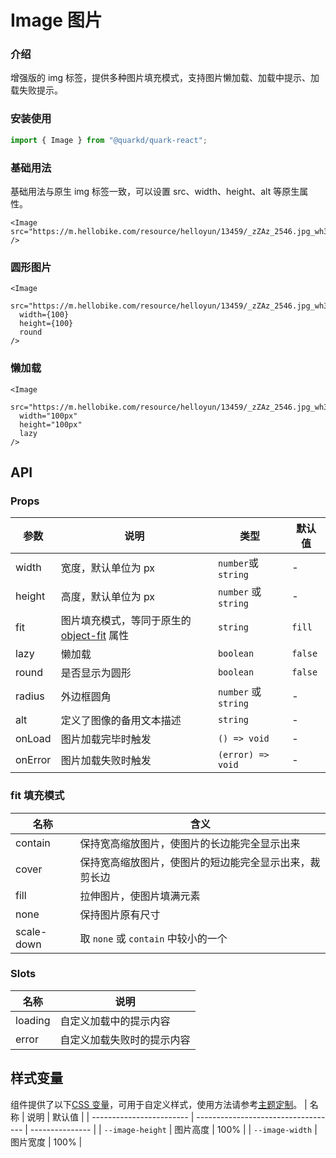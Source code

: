 # Image 图片

### 介绍

增强版的 img 标签，提供多种图片填充模式，支持图片懒加载、加载中提示、加载失败提示。

### 安装使用

```jsx
import { Image } from "@quarkd/quark-react";
```

### 基础用法

基础用法与原生 img 标签一致，可以设置 src、width、height、alt 等原生属性。

```tsx
<Image src="https://m.hellobike.com/resource/helloyun/13459/_zZAz_2546.jpg_wh300.jpg" />
```

### 圆形图片

```tsx
<Image
  src="https://m.hellobike.com/resource/helloyun/13459/_zZAz_2546.jpg_wh300.jpg"
  width={100}
  height={100}
  round
/>
```

### 懒加载

```tsx
<Image
  src="https://m.hellobike.com/resource/helloyun/13459/_zZAz_2546.jpg_wh300.jpg"
  width="100px"
  height="100px"
  lazy
/>
```

## API

### Props

| 参数    | 说明                                                                                                     | 类型                 | 默认值  |
| ------- | -------------------------------------------------------------------------------------------------------- | -------------------- | ------- |
| width   | 宽度，默认单位为 px                                                                                      | `number`或`string`   | -       |
| height  | 高度，默认单位为 px                                                                                      | `number` 或 `string` | -       |
| fit     | 图片填充模式，等同于原生的[object-fit](https://developer.mozilla.org/zh-CN/docs/Web/CSS/object-fit) 属性 | `string`             | `fill`  |
| lazy    | 懒加载                                                                                                   | `boolean`            | `false` |
| round   | 是否显示为圆形                                                                                           | `boolean`            | `false` |
| radius  | 外边框圆角                                                                                               | `number` 或 `string` | -       |
| alt     | 定义了图像的备用文本描述                                                                                 | `string`             | -       |
| onLoad  | 图片加载完毕时触发                                                                                       | `() => void`         | -       |
| onError | 图片加载失败时触发                                                                                       | `(error) => void`    | -       |

### fit 填充模式

| 名称       | 含义                                                   |
| ---------- | ------------------------------------------------------ |
| contain    | 保持宽高缩放图片，使图片的长边能完全显示出来           |
| cover      | 保持宽高缩放图片，使图片的短边能完全显示出来，裁剪长边 |
| fill       | 拉伸图片，使图片填满元素                               |
| none       | 保持图片原有尺寸                                       |
| scale-down | 取 `none` 或 `contain` 中较小的一个                    |

### Slots

| 名称    | 说明                       |
| ------- | -------------------------- |
| loading | 自定义加载中的提示内容     |
| error   | 自定义加载失败时的提示内容 |

## 样式变量

组件提供了以下[CSS 变量](https://developer.mozilla.org/zh-CN/docs/Web/CSS/Using_CSS_custom_properties)，可用于自定义样式，使用方法请参考[主题定制](#/zh-CN/guide/theme)。
| 名称 | 说明 | 默认值 |
| ------------------------ | ----------------------------------- | --------------- |
| `--image-height` | 图片高度 | 100% |
| `--image-width` | 图片宽度 | 100% |

